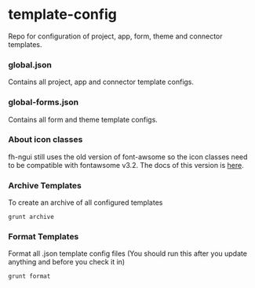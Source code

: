 template-config
===============

Repo for configuration of project, app, form, theme and connector templates.  

### global.json

Contains all project, app and connector template configs.

### global-forms.json

Contains all form and theme template configs.

### About icon classes

fh-ngui still uses the old version of font-awsome so the icon classes need to be compatible with fontawsome v3.2. 
The docs of this version is [here](http://fortawesome.github.io/Font-Awesome/3.2.1/icons/).

### Archive Templates

To create an archive of all configured templates

```
grunt archive
```

### Format Templates

Format all .json template config files (You should run this after you update anything and before you check it in)

```
grunt format
```
